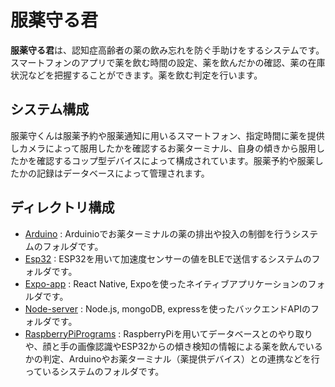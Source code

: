 # 服薬守る君

 **服薬守る君**は、認知症高齢者の薬の飲み忘れを防ぐ手助けをするシステムです。
 スマートフォンのアプリで薬を飲む時間の設定、薬を飲んだかの確認、薬の在庫状況などを把握することができます。薬を飲む判定を行います。

## システム構成
服薬守くんは服薬予約や服薬通知に用いるスマートフォン、指定時間に薬を提供しカメラによって服用したかを確認するお薬ターミナル、自身の傾きから服用したかを確認するコップ型デバイスによって構成されています。服薬予約や服薬したかの記録はデータベースによって管理されます。

## ディレクトリ構成
 - [Arduino]() : Arduinioでお薬ターミナルの薬の排出や投入の制御を行うシステムのフォルダです。
 - [Esp32](https://github.com/ao320/hukuyakumamoru/tree/main/Esp32) : ESP32を用いて加速度センサーの値をBLEで送信するシステムのフォルダです。
 - [Expo-app](https://github.com/ao320/hukuyakumamoru/tree/main/Expo-app) : React Native, Expoを使ったネイティブアプリケーションのフォルダです。
 - [Node-server](https://github.com/ao320/hukuyakumamoru/tree/main/Node-server) : Node.js, mongoDB, expressを使ったバックエンドAPIのフォルダです。
 - [RaspberryPiPrograms](https://github.com/ao320/hukuyakumamoru/tree/main/RaspberryPiPrograms) : RaspberryPiを用いてデータベースとのやり取りや、顔と手の画像認識やESP32からの傾き検知の情報による薬を飲んでいるかの判定、Arduinoやお薬ターミナル（薬提供デバイス）との連携などを行っているシステムのフォルダです。
